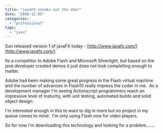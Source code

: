 ```yaml
---
title: "javaFX sneaks out the door"
date: "2008-12-05"
categories: 
  - "professional"
tags: 
  - "java"
---
```


Sun released version 1 of javaFX today - [http://www.javafx.com/](http://www.javafx.com/)

Its a competitor to Adobe Flash and Microsoft Silverlight, but based on the java developer created demos it just does not look complelling enough to matter.

Adobe had been making some great progress in the Flash virtual machine and the number of advances in Flash10 really impress the coder in me.  As a development manager I'm seeing Actionscript programmers reach an impressive level of maturity, with unit testing, automated builds and solid object design.

I'm interested enough in this to want to dig in more but no project in my queue comes to mind.  I'm only using Flash now for video players.

So for now I'm downloading this technology and looking for a problem.......
